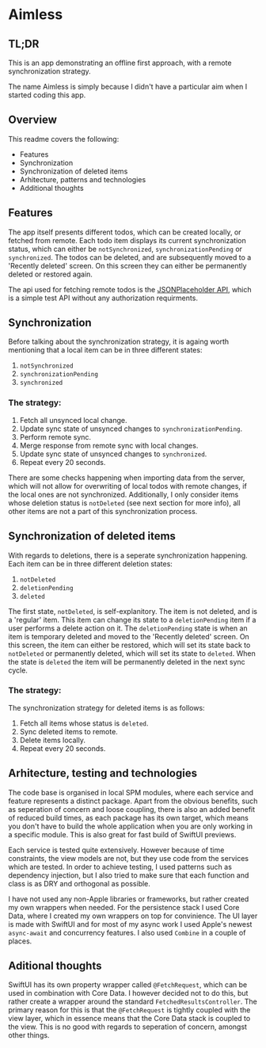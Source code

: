 # Aimless

## TL;DR
This is an app demonstrating an offline first approach, with a remote synchronization strategy. 

The name Aimless is simply because I didn't have a particular aim when I started coding this app. 

## Overview
This readme covers the following:
- Features
- Synchronization
- Synchronization of deleted items
- Arhitecture, patterns and technologies
- Additional thoughts

## Features
The app itself presents different todos, which can be created locally, or fetched from remote. Each todo item displays its current synchronization status, which can either be `notSynchronized`, `synchronizationPending` or `synchronized`. The todos can be deleted, and are subsequently moved to a 'Recently deleted' screen. On this screen they can either be permanently deleted or restored again. 

The api used for fetching remote todos is the [JSONPlaceholder API](https://jsonplaceholder.typicode.com/), which is a simple test API without 
any authorization requirments. 

## Synchronization

Before talking about the synchronization strategy, it is againg worth mentioning that a local item can be in three different states:
1. `notSynchronized`
2. `synchronizationPending`
3. `synchronized`

### The strategy:
1. Fetch all unsynced local change.
2. Update sync state of unsynced changes to `synchronizationPending`.
3. Perform remote sync.
4. Merge response from remote sync with local changes.
6. Update sync state of unsynced changes to `synchronized`.
7. Repeat every 20 seconds.

There are some checks happening when importing data from the server, which will not allow for overwriting of local todos with remote changes, if the local ones are not synchronized. Additionally, I only consider items whose deletion status is `notDeleted` (see next section for more info), all other items are not a part of this synchronization process.

## Synchronization of deleted items
With regards to deletions, there is a seperate synchronization happening. Each item can be in three different deletion states:
1. `notDeleted`
2. `deletionPending`
3. `deleted`

The first state, `notDeleted`, is self-explanitory. The item is not deleted, and is a 'regular' item. This item can change its state to a `deletionPending` item if a user performs a delete action on it. The `deletionPending` state is when an item is temporary deleted and moved to the 'Recently deleted' screen. On this screen, the item can either be restored, which will set its state back to `notDeleted` or permanently deleted, which will set its state to `deleted`. When the state is `deleted` the item will be permanently deleted in the next sync cycle.

### The strategy:
The synchronization strategy for deleted items is as follows:
1. Fetch all items whose status is `deleted`.
2. Sync deleted items to remote.
3. Delete items locally.
4. Repeat every 20 seconds.

## Arhitecture, testing and technologies
The code base is organised in local SPM modules, where each service and feature represents a distinct package. Apart from the obvious benefits, such as 
seperation of concern and loose coupling, there is also an added benefit of reduced build times, as each package has its own target, which means you don't have to build the whole application when you are only working in a specific module. This is also great for fast build of SwiftUI previews.

Each service is tested quite extensively. However because of time constraints, the view models are not, but they use code from the services which are tested. In order to achieve testing, I used patterns such as dependency injection, but I also tried to make sure that each function and class is as DRY and orthogonal as possible.

I have not used any non-Apple libraries or frameworks, but rather created my own wrappers when needed. For the persistence stack I used Core Data, where I created my own wrappers on top for convinience. The UI layer is made with SwiftUI and for most of my async work I used Apple's newest `async-await` and concurrency features. I also used `Combine` in a couple of places. 

## Aditional thoughts
SwiftUI has its own property wrapper called `@FetchRequest`, which can be used in combination with Core Data. I however decided not to do this, but rather create a wrapper around the standard `FetchedResultsController`. The primary reason for this is that the `@FetchRequest` is tightly coupled with the view layer, which in essence means that the Core Data stack is coupled to the view. This is no good with regards to seperation of concern, amongst other things.

